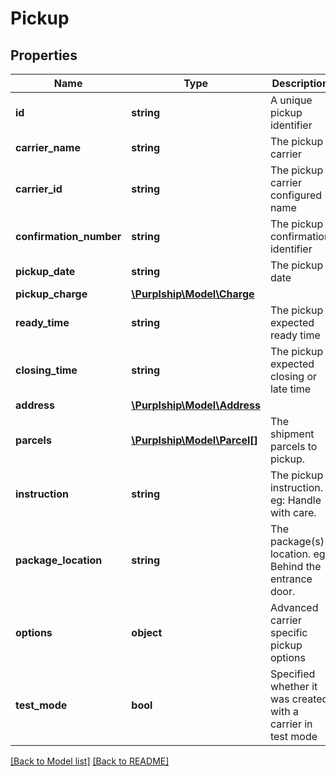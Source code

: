 # Pickup

## Properties
Name | Type | Description | Notes
------------ | ------------- | ------------- | -------------
**id** | **string** | A unique pickup identifier | [optional] 
**carrier_name** | **string** | The pickup carrier | 
**carrier_id** | **string** | The pickup carrier configured name | 
**confirmation_number** | **string** | The pickup confirmation identifier | 
**pickup_date** | **string** | The pickup date | [optional] 
**pickup_charge** | [**\Purplship\Model\Charge**](Charge.md) |  | [optional] 
**ready_time** | **string** | The pickup expected ready time | [optional] 
**closing_time** | **string** | The pickup expected closing or late time | [optional] 
**address** | [**\Purplship\Model\Address**](Address.md) |  | 
**parcels** | [**\Purplship\Model\Parcel[]**](Parcel.md) | The shipment parcels to pickup. | 
**instruction** | **string** | The pickup instruction.  eg: Handle with care. | [optional] 
**package_location** | **string** | The package(s) location.  eg: Behind the entrance door. | [optional] 
**options** | **object** | Advanced carrier specific pickup options | [optional] 
**test_mode** | **bool** | Specified whether it was created with a carrier in test mode | 

[[Back to Model list]](../../README.md#documentation-for-models) [[Back to README]](../../README.md)

